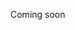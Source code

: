 Coming soon
<!--I luoghi del corpo e i luoghi dello spazio cosa centra questo con la tua salute? Conoscere il corpo e
 
 Bio Psico sociale  
 Percorso con stato i 5 

Singolo Autonomia in gruppo con il professionista online?
La mappa è la fisiologia il comune denominatore di ogni professione 
Ogni professionista studi la stessa cosa l'uomo ma da prospettive diverse

storia dei saggi indiani che toccavano l'elefante 

per questo proponiamo ai professionsiti un modello
posturacorretta ( ho scelto le migliori metodiche e i migliori percorsi essendo una scelta personale non la vincolo a benessere integr) ma in futuro ne costruiremo altri per ora la parte più facile è il percorso educativo che è come fare un rodaggio testare la macchina nei box  
prima della gara vera 

Certo come abbiamo detto non è per tutti per questo passiamo allo stato di salute

-->
<!--stackedit_data:
eyJoaXN0b3J5IjpbLTEwNTE5OTMyOTgsODA1OTgwMTI3XX0=
-->